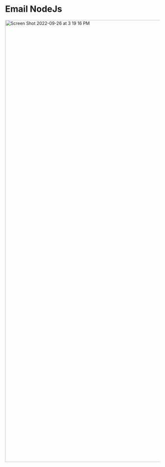 # Email NodeJs
<img width="1440" alt="Screen Shot 2022-09-26 at 3 19 16 PM" src="https://user-images.githubusercontent.com/102233767/192235784-06f6c42e-9f61-4ce9-b4d3-1d3b00360e4a.png">

